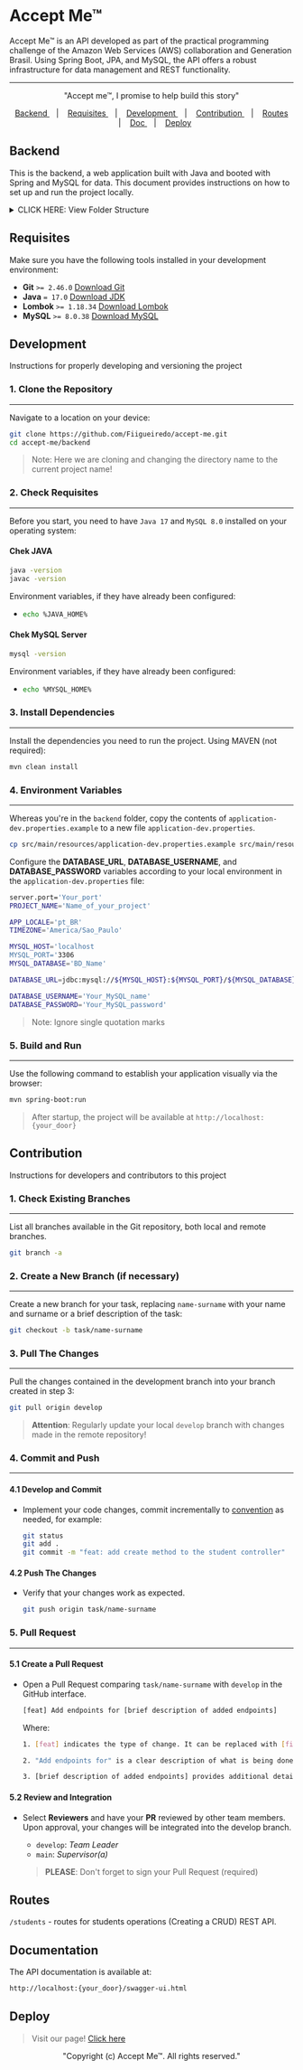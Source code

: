 # Accept Me™
Accept Me™ is an API developed as part of the practical programming challenge of the Amazon Web Services (AWS) collaboration and Generation Brasil. Using Spring Boot, JPA, and MySQL, the API offers a robust infrastructure for data management and REST functionality.

---

<p align="center">
"Accept me™, I promise to help build this story" <br/>
</p>

<p align="center">
  <a href="#backend"> Backend </a>&nbsp;&nbsp;&nbsp;|&nbsp;&nbsp;&nbsp;
  <a href="#Requirements"> Requisites </a>&nbsp;&nbsp;&nbsp;|&nbsp;&nbsp;&nbsp;
  <a href="#development"> Development </a>&nbsp;&nbsp;&nbsp;|&nbsp;&nbsp;&nbsp;
  <a href="#contribution"> Contribution </a>&nbsp;&nbsp;&nbsp;|&nbsp;&nbsp;&nbsp;
  <a href="#routes"> Routes </a>&nbsp;&nbsp;&nbsp;|&nbsp;&nbsp;&nbsp;
  <a href="#documentation"> Doc </a>&nbsp;&nbsp;&nbsp;|&nbsp;&nbsp;&nbsp;
  <a href="#deploy"> Deploy </a>
</p>

## Backend
This is the backend, a web application built with Java and booted with Spring and MySQL for data. This document provides instructions on how to set up and run the project locally.

<details>
<summary>CLICK HERE: View Folder Structure</summary>

```markdown
accept-me/
│
├── backend/
│   │
│   ├── src/
│   │   ├── main/
│   │   │   ├── java/
│   │   │   │   └── com/
│   │   │   │       └── accept/
│   │   │   │           ├── controllers/
│   │   │   │           │   └── StudentController.java
│   │   │   │           │
│   │   │   │           ├── dto/
│   │   │   │           │   └── StudentDTO.java
│   │   │   │           │
│   │   │   │           ├── entities/
│   │   │   │           │   └── Student.java
│   │   │   │           │
│   │   │   │           ├── repositories/
│   │   │   │           │   └── StudentRepository.java
│   │   │   │           │
│   │   │   │           ├── services/
│   │   │   │           │   └── StudentService.java
│   │   │   │           │
│   │   │   │           ├── Application.java
│   │   │   │           ├── Documentation.java
│   │   │   │           └── GlobalExceptionHandler.java
│   │   │   │
│   │   │   └── resources/
│   │   │       ├── db/
│   │   │       │    └── migration/
│   │   │       │        └── V1__create_students_table.sql
│   │   │       │
│   │   │       ├── application.yml
│   │   │       ├── application-dev.properties (unversioned)
│   │   │       └── application-dev.properties.example
│   │   │
│   │   └── test/
│   │       └── java/
│   │           └── com/
│   │               └── accept/
│   │                   └── ApplicationTests.java
│   │
│   ├── HELP.md
│   ├── mvnw
│   ├── mvnw.cmd
│   ├── pom.xml
│   └── README.md
```
</details>

## Requisites
Make sure you have the following tools installed in your development environment:

- **Git** `>= 2.46.0` [Download Git](https://git-scm.com/downloads)
- **Java** `= 17.0` [Download JDK](https://www.oracle.com/java/technologies/downloads/)
- **Lombok** `>= 1.18.34` [Download Lombok](https://projectlombok.org/download/)
- **MySQL** `>= 8.0.38` [Download MySQL](https://dev.mysql.com/downloads/installer/)

## Development
Instructions for properly developing and versioning the project

### 1. Clone the Repository
---
Navigate to a location on your device:

```bash
git clone https://github.com/Fiigueiredo/accept-me.git
cd accept-me/backend
```
  > Note: Here we are cloning and changing the directory name to the current project name!

### 2. Check Requisites
---
Before you start, you need to have `Java 17` and `MySQL 8.0` installed on your operating system:

#### Chek JAVA
```bash
java -version
javac -version
```

Environment variables, if they have already been configured:

- ```bash
  echo %JAVA_HOME%
  ```

#### Chek MySQL Server
```bash
mysql -version
```

Environment variables, if they have already been configured:

- ```bash
  echo %MYSQL_HOME%
  ```

### 3. Install Dependencies
---
Install the dependencies you need to run the project. Using MAVEN (not required):

```bash
mvn clean install
```

### 4. Environment Variables
---
Whereas you're in the `backend` folder, copy the contents of `application-dev.properties.example` to a new file `application-dev.properties`.

```bash
cp src/main/resources/application-dev.properties.example src/main/resources/application-dev.properties
```

Configure the **DATABASE_URL**, **DATABASE_USERNAME**, and **DATABASE_PASSWORD** variables according to your local environment in the `application-dev.properties` file:

```bash
server.port='Your_port'
PROJECT_NAME='Name_of_your_project'

APP_LOCALE='pt_BR'
TIMEZONE='America/Sao_Paulo'

MYSQL_HOST='localhost
MYSQL_PORT='3306
MYSQL_DATABASE='BD_Name'

DATABASE_URL=jdbc:mysql://${MYSQL_HOST}:${MYSQL_PORT}/${MYSQL_DATABASE}?createDatabaseIfNotExist=true&useTimezone=true&serverTimezone=UTC

DATABASE_USERNAME='Your_MySQL_name'
DATABASE_PASSWORD='Your_MySQL_password'
```
> Note: Ignore single quotation marks

### 5. Build and Run
---
Use the following command to establish your application visually via the browser:

```bash
mvn spring-boot:run
```
> After startup, the project will be available at `http://localhost:{your_door}`

## Contribution
Instructions for developers and contributors to this project

### 1. Check Existing Branches
---
List all branches available in the Git repository, both local and remote branches.

```bash
git branch -a
```

### 2. Create a New Branch (if necessary)
---
Create a new branch for your task, replacing `name-surname` with your name and surname or a brief description of the task:

```bash
git checkout -b task/name-surname
```

### 3. Pull The Changes
---
Pull the changes contained in the development branch into your branch created in step 3:
  
```bash
git pull origin develop
```
> **Attention**: Regularly update your local `develop` branch with changes made in the remote repository!
  
### 4. Commit and Push
---
#### 4.1 Develop and Commit
- Implement your code changes, commit incrementally to [convention](https://www.conventionalcommits.org/en/v1.0.0/#specification) as needed, for example:

  ```bash
  git status
  git add .
  git commit -m "feat: add create method to the student controller"
  ```

#### 4.2 Push The Changes
- Verify that your changes work as expected.

  ```bash
  git push origin task/name-surname
  ```

### 5. Pull Request
---
#### 5.1 Create a Pull Request
- Open a Pull Request comparing `task/name-surname` with `develop` in the GitHub interface.

  ```bash
  [feat] Add endpoints for [brief description of added endpoints]
  ```

  Where:
  ```bash
  1. [feat] indicates the type of change. It can be replaced with [fix], [docs], [refactor], etc., depending on the type of change you are implementing.

  2. "Add endpoints for" is a clear description of what is being done in the Pull Request.
  
  3. [brief description of added endpoints] provides additional details about the functionalities or features that the endpoints introduce.
  ```

#### 5.2 Review and Integration

- Select **Reviewers** and have your **PR** reviewed by other team members. Upon approval, your changes will be integrated into the develop branch.

  - `develop`: *Team Leader*
  - `main`: *Supervisor(a)*

  > **PLEASE**: Don't forget to sign your Pull Request (required)

## Routes
`/students` - routes for students operations (Creating a CRUD) REST API.  

## Documentation
The API documentation is available at:

```bash
http://localhost:{your_door}/swagger-ui.html
```

## Deploy
> Visit our page! [Click here](https://accept-me-eta.vercel.app/)

<p align="center">
"Copyright (c) Accept Me™. All rights reserved." <br/>
</p>